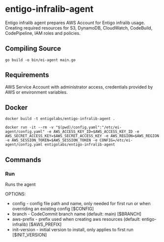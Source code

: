 # entigo-infralib-agent

Entigo infralib agent prepares AWS Account for Entigo infralib usage.
Creating required resources for S3, DynamoDB, CloudWatch, CodeBuild, CodePipeline, IAM roles and policies.

## Compiling Source

```go build -o bin/ei-agent main.go```

## Requirements

AWS Service Account with administrator access, credentials provided by AWS or environment variables.

## Docker

```docker build -t entigolabs/entigo-infralib-agent .```

```docker run -it --rm -v "$(pwd)/config.yaml":"/etc/ei-agent/config.yaml" -e AWS_ACCESS_KEY_ID=$AWS_ACCESS_KEY_ID -e AWS_SECRET_ACCESS_KEY=$AWS_SECRET_ACCESS_KEY -e AWS_REGION=$AWS_REGION -e AWS_SESSION_TOKEN=$AWS_SESSION_TOKEN -e CONFIG=/etc/ei-agent/config.yaml entigolabs/entigo-infralib-agent```

## Commands

### Run

Runs the agent

OPTIONS:
* config - config file path and name, only needed for first run or when overriding an existing config [$CONFIG]
* branch - CodeCommit branch name (default: main) [$BRANCH]
* aws-prefix - prefix used when creating aws resources (default: entigo-infralib) [$AWS_PREFIX]
* init-version - initial version to install, only applies to first run [$INIT_VERSION]